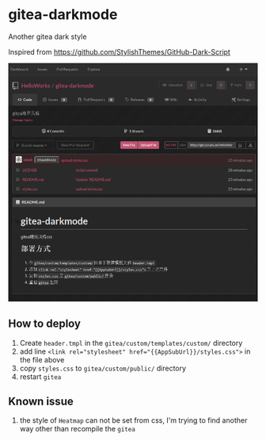 # gitea-darkmode
Another gitea dark style

Inspired from https://github.com/StylishThemes/GitHub-Dark-Script

![](screenshot.png)

## How to deploy

1. Create `header.tmpl` in the `gitea/custom/templates/custom/` directory
1. add line `<link rel="stylesheet" href="{{AppSubUrl}}/styles.css">` in the file above
1. copy `styles.css` to `gitea/custom/public/` directory
1. restart `gitea` 

## Known issue

1. the style of `Heatmap` can not be set from css, I'm trying to find another way other than recompile the `gitea`


